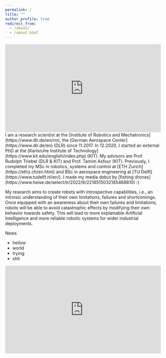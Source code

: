 ```yaml
---
permalink: /
title: ""
author_profile: true
redirect_from: 
  - /about/
  - /about.html
---
```


<div style="padding:56.25% 0 0 0;position:relative;"><iframe src="https://player.vimeo.com/video/1107157684?badge=0&amp;autopause=0&amp;player_id=0&amp;app_id=58479&amp;autoplay=1&amp;loop=1" frameborder="0" allow="autoplay; fullscreen; picture-in-picture; clipboard-write; encrypted-media; web-share" referrerpolicy="strict-origin-when-cross-origin" style="position:absolute;top:0;left:0;width:100%;height:100%;" title="MyRobots"></iframe></div><script src="https://player.vimeo.com/api/player.js"></script>
I am a research scientist at the [Institute of Robotics and Mechatronics](https://www.dlr.de/en/rm), the [German Aerospace Center](https://www.dlr.de/en) (DLR) since 11.2017. In 12.2020, I started an external PhD at the [Karlsruhe Institute of Technology](https://www.kit.edu/english/index.php) (KIT). My advisors are Prof. Rudolph Triebel (DLR & KIT) and Prof. Tamim Asfour (KIT). Previously, I completed my MSc in robotics, systems and control at [ETH Zurich](https://ethz.ch/en.html) and BSc in aerospace engineering at [TU Delft](https://www.tudelft.nl/en/). I made my media debut by [fishing drones](https://www.heise.de/select/tr/2022/6/2218515032185468810) :)

My research aims to create robots with introspective capabilities, i.e., an intrinsic understanding of their own limitations, failures and shortcomings. Once equipped with an awareness about their own failures and limitations, robots will be able to avoid catastrophic effects by modifying their own behavior towards safety. This will lead to more explainable Artificial Intelligence and more reliable robotic systems for wider industrial deployments.

News
- hellow
- world
- trying
- shit

<div style="padding:56.25% 0 0 0;position:relative;"><iframe src="https://player.vimeo.com/video/1107157684?badge=0&amp;autopause=0&amp;player_id=0&amp;app_id=58479&amp;autoplay=1&amp;loop=1" frameborder="0" allow="autoplay; fullscreen; picture-in-picture; clipboard-write; encrypted-media; web-share" referrerpolicy="strict-origin-when-cross-origin" style="position:absolute;top:0;left:0;width:100%;height:100%;" title="MyRobots"></iframe></div><script src="https://player.vimeo.com/api/player.js"></script>
